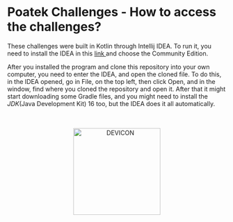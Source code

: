 <h1>Poatek Challenges - How to access the challenges?</h1>
<p>
These challenges were built in Kotlin through Intellij IDEA.
To run it, you need to install the IDEA in this 
<a href="https://www.jetbrains.com/pt-br/idea/download">link
</a> and choose the Community Edition.
</p>
<p>
After you installed the program and clone this repository into your own computer, 
you need to enter the IDEA, and open the cloned file. To do this, in the IDEA 
opened, go in File, on the top left, then click Open, and in the window, find 
where you cloned the repository and open it. After that it might start downloading
some Gradle files, and you might need to install the <i>JDK</i>(Java Development 
Kit) 16 too, but the IDEA does it all automatically.
</p>
<br>
<div align = "center" style="display: inline_block"><br>
  <img allign = "center" alt = "DEVICON" height = "200" width = "200" src = "https://media-exp1.licdn.com/dms/image/C4D0BAQFoKfqCPqXRsg/company-logo_200_200/0/1638543851498?e=1649289600&v=beta&t=SMBsrsyt5jJHXW19mJpkj304ubnaFDIH2SMbPeWtpNI" />
</div>
